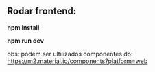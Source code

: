 ## Rodar frontend:

**npm install**

**npm run dev**

obs: podem ser ultilizados componentes do: https://m2.material.io/components?platform=web
